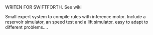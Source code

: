 WRITEN FOR SWIFTFORTH. See wiki

Small expert system to compile rules with inference motor. 
Include a reservoir simulator, an speed test and a lift simulator.
easy to adapt to different problems....
